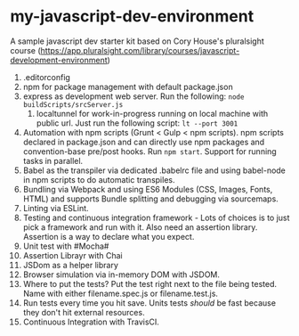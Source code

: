 # my-javascript-dev-environment
A sample javascript dev starter kit based on Cory House's pluralsight course (https://app.pluralsight.com/library/courses/javascript-development-environment)

1. .editorconfig
2. npm for package management with default package.json
3. express as development web server. Run the following: `node buildScripts/srcServer.js`
    1. localtunnel for work-in-progress running on local machine with public url. Just run the following script: `lt --port 3001`
4. Automation with npm scripts (Grunt < Gulp < npm scripts). npm scripts declared in package.json and can directly use npm packages and convention-base pre/post hooks. Run `npm start`. Support for running tasks in parallel. 
5. Babel as the transpiler via dedicated .babelrc file and using babel-node in npm scripts to do automatic transpiles.
6. Bundling via Webpack and using ES6 Modules (CSS, Images, Fonts, HTML) and supports Bundle splitting and debugging via sourcemaps.
7. Linting via ESLint.
8. Testing and continuous integration framework - Lots of choices is to just pick a framework and run with it. Also need an assertion library. Assertion is a way to declare what you expect.
  1. Unit test with #Mocha#
  2. Assertion Librayr with Chai
  3. JSDom as a helper library
  4. Browser simulation via in-memory DOM with JSDOM.
  5. Where to put the tests? Put the test right next to the file being tested. Name with either filename.spec.js or filename.test.js.
  6. Run tests every time you hit save. Units tests *should* be fast because they don't hit external resources.
  7. Continuous Integration with TravisCI.

